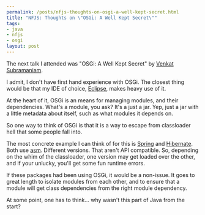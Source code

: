 ```yaml
--- 
permalink: /posts/nfjs-thoughts-on-osgi-a-well-kept-secret.html
title: "NFJS: Thoughts on \"OSGi: A Well Kept Secret\""
tags: 
- java
- nfjs
- osgi
layout: post
---
```

The next talk I attended was "OSGi: A Well Kept Secret" by [Venkat Subramaniam](http://agiledeveloper.com/blog).

I admit, I don't have first hand experience with OSGi. The closest thing would be that my IDE of choice, [Eclipse](http://www.eclipse.com), makes heavy use of it.

At the heart of it, OSGi is an means for managing modules, and their dependencies. What's a module, you ask? It's a just a jar. Yep, just a jar with a little metadata about itself, such as what modules it depends on.

So one way to think of OSGi is that it is a way to escape from classloader hell that some people fall into.

The most concrete example I can think of for this is [Spring](http://www.springframework.org) and [Hibernate](http://www.hibernate.org). Both use [asm](http://asm.objectweb.org/). Different versions. That aren't API compatible. So, depending on the whim of the classloader, one version may get loaded over the other, and if your unlucky, you'll get some fun runtime errors.

If these packages had been using OSGi, it would be a non-issue. It goes to great length to isolate modules from each other, and to ensure that a module will get class dependencies from the right module dependency.

At some point, one has to think... why wasn't this part of Java from the start?
